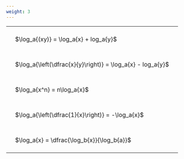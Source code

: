 ```yaml
---
weight: 3
---
```


<style type="text/css">
#T_8a5cc th.col_heading {
  text-align: left;
  font-size: 1em;
}
#T_8a5cc td {
  text-align: left;
  font-size: 1em;
  padding: 1.5em;
}
</style>
<table id="T_8a5cc">
  <thead>
  </thead>
  <tbody>
    <tr>
      <td id="T_8a5cc_row0_col0" class="data row0 col0" >$\log_a{(xy)} = \log_a{x} + log_a{y}$</td>
    </tr>
    <tr>
      <td id="T_8a5cc_row1_col0" class="data row1 col0" >$\log_a{\left(\dfrac{x}{y}\right)} = \log_a{x} - log_a{y}$</td>
    </tr>
    <tr>
      <td id="T_8a5cc_row2_col0" class="data row2 col0" >$\log_a{x^n} = n\log_a{x}$</td>
    </tr>
    <tr>
      <td id="T_8a5cc_row3_col0" class="data row3 col0" >$\log_a{\left(\dfrac{1}{x}\right)} = -\log_a{x}$</td>
    </tr>
    <tr>
      <td id="T_8a5cc_row4_col0" class="data row4 col0" >$\log_a{x} = \dfrac{\log_b{x}}{\log_b{a}}$</td>
    </tr>
  </tbody>
</table>
